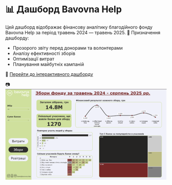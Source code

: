 # 📊 Дашборд Bavovna Help
Цей дашборд відображає фінансову аналітику благодійного фонду Bavovna Help за період травень 2024 — травень 2025. 
📌 Призначення дашборду:
  - Прозорого звіту перед донорами та волонтерами
  - Аналізу ефективності зборів
  - Оптимізації витрат
  - Планування майбутніх кампаній

🔗 [Перейти до інтерактивного дашборду](https://app.powerbi.com/reportEmbed?reportId=663c7e10-efa5-4478-8731-a0cc8daf92fa&autoAuth=true&ctid=226284fe-d303-43af-b4d9-64b5e861dfea)

📷 ![Dashboard Screenshot](./bavovnahelp_db.png)




